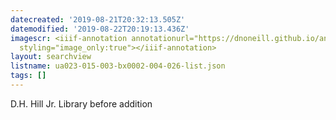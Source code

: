 ```yaml
---
datecreated: '2019-08-21T20:32:13.505Z'
datemodified: '2019-08-22T20:19:13.436Z'
imagescr: <iiif-annotation annotationurl="https://dnoneill.github.io/annotate/annotations/llqu6yonoj5y2swqrloc.json"
  styling="image_only:true"></iiif-annotation>
layout: searchview
listname: ua023-015-003-bx0002-004-026-list.json
tags: []
---
```

D.H. Hill Jr. Library before addition